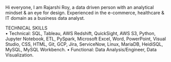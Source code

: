 Hi everyone, 
I am Rajarshi Roy, a data driven person with an analytical mindset & an eye for design. Experienced in the e-commerce, healthcare & IT domain as a business data analyst.  

TECHNICAL SKILLS <br>
•	Technical:  SQL, Tableau, AWS Redshift, QuickSight, AWS S3, Python, Jupyter Notebook, ETL, PySpark, Microsoft Excel, Word, PowerPoint, Visual Studio, CSS, HTML, Git, GCP, Jira, ServiceNow, Linux, MariaDB, HeidiSQL, MySQL, MySQL Workbench. 
•	Functional:  Data Analysis/Engineer, Data Visualization.


